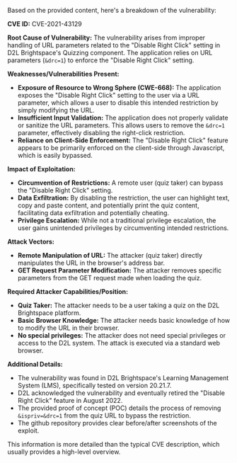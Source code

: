 Based on the provided content, here's a breakdown of the vulnerability:

**CVE ID:** CVE-2021-43129

**Root Cause of Vulnerability:** The vulnerability arises from improper handling of URL parameters related to the "Disable Right Click" setting in D2L Brightspace's Quizzing component. The application relies on URL parameters (`&drc=1`) to enforce the "Disable Right Click" setting.

**Weaknesses/Vulnerabilities Present:**
- **Exposure of Resource to Wrong Sphere (CWE-668):** The application exposes the "Disable Right Click" setting to the user via a URL parameter, which allows a user to disable this intended restriction by simply modifying the URL.
- **Insufficient Input Validation:** The application does not properly validate or sanitize the URL parameters. This allows users to remove the `&drc=1` parameter, effectively disabling the right-click restriction.
- **Reliance on Client-Side Enforcement:** The "Disable Right Click" feature appears to be primarily enforced on the client-side through Javascript, which is easily bypassed.

**Impact of Exploitation:**
- **Circumvention of Restrictions:** A remote user (quiz taker) can bypass the "Disable Right Click" setting.
- **Data Exfiltration:** By disabling the restriction, the user can highlight text, copy and paste content, and potentially print the quiz content, facilitating data exfiltration and potentially cheating.
- **Privilege Escalation:** While not a traditional privilege escalation, the user gains unintended privileges by circumventing intended restrictions.

**Attack Vectors:**
- **Remote Manipulation of URL:** The attacker (quiz taker) directly manipulates the URL in the browser's address bar.
- **GET Request Parameter Modification:**  The attacker removes specific parameters from the GET request made when loading the quiz.

**Required Attacker Capabilities/Position:**
- **Quiz Taker:** The attacker needs to be a user taking a quiz on the D2L Brightspace platform.
- **Basic Browser Knowledge:** The attacker needs basic knowledge of how to modify the URL in their browser.
- **No special privileges:** The attacker does not need special privileges or access to the D2L system. The attack is executed via a standard web browser.

**Additional Details:**
- The vulnerability was found in D2L Brightspace's Learning Management System (LMS), specifically tested on version 20.21.7.
- D2L acknowledged the vulnerability and eventually retired the "Disable Right Click" feature in August 2022.
- The provided proof of concept (POC) details the process of removing `&ispriv=&drc=1` from the quiz URL to bypass the restriction.
- The github repository provides clear before/after screenshots of the exploit.

This information is more detailed than the typical CVE description, which usually provides a high-level overview.
